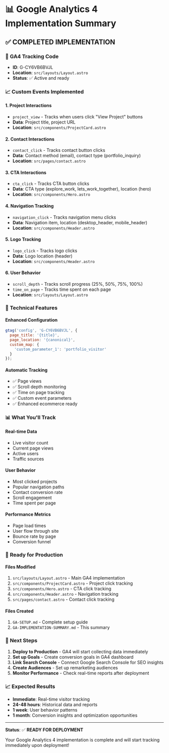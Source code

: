 # 📊 Google Analytics 4 Implementation Summary

## ✅ **COMPLETED IMPLEMENTATION**

### 🎯 **GA4 Tracking Code**
- **ID**: G-CY6VB6BVJL
- **Location**: `src/layouts/Layout.astro`
- **Status**: ✅ Active and ready

### 📈 **Custom Events Implemented**

#### 1. **Project Interactions**
- `project_view` - Tracks when users click "View Project" buttons
- **Data**: Project title, project URL
- **Location**: `src/components/ProjectCard.astro`

#### 2. **Contact Interactions**
- `contact_click` - Tracks contact button clicks
- **Data**: Contact method (email), contact type (portfolio_inquiry)
- **Location**: `src/pages/contact.astro`

#### 3. **CTA Interactions**
- `cta_click` - Tracks CTA button clicks
- **Data**: CTA type (explore_work, lets_work_together), location (hero)
- **Location**: `src/components/Hero.astro`

#### 4. **Navigation Tracking**
- `navigation_click` - Tracks navigation menu clicks
- **Data**: Navigation item, location (desktop_header, mobile_header)
- **Location**: `src/components/Header.astro`

#### 5. **Logo Tracking**
- `logo_click` - Tracks logo clicks
- **Data**: Logo location (header)
- **Location**: `src/components/Header.astro`

#### 6. **User Behavior**
- `scroll_depth` - Tracks scroll progress (25%, 50%, 75%, 100%)
- `time_on_page` - Tracks time spent on each page
- **Location**: `src/layouts/Layout.astro`

### 🔧 **Technical Features**

#### Enhanced Configuration
```javascript
gtag('config', 'G-CY6VB6BVJL', {
  page_title: '{title}',
  page_location: '{canonical}',
  custom_map: {
    'custom_parameter_1': 'portfolio_visitor'
  }
});
```

#### Automatic Tracking
- ✅ Page views
- ✅ Scroll depth monitoring
- ✅ Time on page tracking
- ✅ Custom event parameters
- ✅ Enhanced ecommerce ready

### 📊 **What You'll Track**

#### Real-time Data
- Live visitor count
- Current page views
- Active users
- Traffic sources

#### User Behavior
- Most clicked projects
- Popular navigation paths
- Contact conversion rate
- Scroll engagement
- Time spent per page

#### Performance Metrics
- Page load times
- User flow through site
- Bounce rate by page
- Conversion funnel

### 🚀 **Ready for Production**

#### Files Modified
1. `src/layouts/Layout.astro` - Main GA4 implementation
2. `src/components/ProjectCard.astro` - Project click tracking
3. `src/components/Hero.astro` - CTA click tracking
4. `src/components/Header.astro` - Navigation tracking
5. `src/pages/contact.astro` - Contact click tracking

#### Files Created
1. `GA-SETUP.md` - Complete setup guide
2. `GA-IMPLEMENTATION-SUMMARY.md` - This summary

### 🎯 **Next Steps**

1. **Deploy to Production** - GA4 will start collecting data immediately
2. **Set up Goals** - Create conversion goals in GA4 dashboard
3. **Link Search Console** - Connect Google Search Console for SEO insights
4. **Create Audiences** - Set up remarketing audiences
5. **Monitor Performance** - Check real-time reports after deployment

### 📈 **Expected Results**

- **Immediate**: Real-time visitor tracking
- **24-48 hours**: Historical data and reports
- **1 week**: User behavior patterns
- **1 month**: Conversion insights and optimization opportunities

---

**Status**: ✅ **READY FOR DEPLOYMENT**

Your Google Analytics 4 implementation is complete and will start tracking immediately upon deployment!
